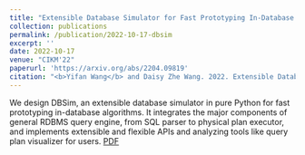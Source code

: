 ```yaml
---
title: "Extensible Database Simulator for Fast Prototyping In-Database Algorithms."
collection: publications
permalink: /publication/2022-10-17-dbsim
excerpt: ''
date: 2022-10-17
venue: "CIKM'22"
paperurl: 'https://arxiv.org/abs/2204.09819' 
citation: "<b>Yifan Wang</b> and Daisy Zhe Wang. 2022. Extensible Database Simulator for Fast Prototyping In-Database Algorithms. In Proceedings of the 31st ACM International Conference on Information & Knowledge Management (CIKM '22). Association for Computing Machinery, New York, NY, USA, 5029–5033. https://doi.org/10.1145/3511808.3557205"
---
```


We design DBSim, an extensible database simulator in pure Python for fast prototyping in-database algorithms. 
It integrates the major components of general RDBMS query engine, from SQL parser to physical plan executor, and implements extensible and flexible APIs and analyzing tools like query plan visualizer for users. [PDF](https://arxiv.org/abs/2204.09819)
